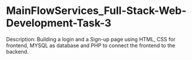 # MainFlowServices_Full-Stack-Web-Development-Task-3
Description: Building a login and a Sign-up page using HTML, CSS for frontend, MYSQL as database and PHP to connect the frontend to the backend.
